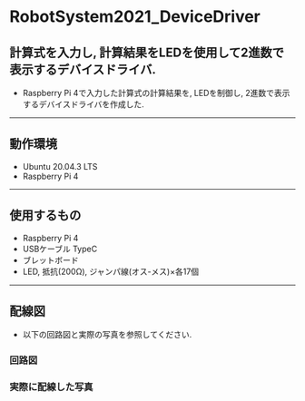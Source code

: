 # RobotSystem2021_DeviceDriver
## 計算式を入力し, 計算結果をLEDを使用して2進数で表示するデバイスドライバ.
- Raspberry Pi 4で入力した計算式の計算結果を, LEDを制御し, 2進数で表示するデバイスドライバを作成した.
---
## 動作環境
- Ubuntu 20.04.3 LTS
- Raspberry Pi 4
---
## 使用するもの
- Raspberry Pi 4
- USBケーブル TypeC
- ブレットボード
- LED, 抵抗(200Ω), ジャンパ線(オス-メス)×各17個
---
## 配線図
- 以下の回路図と実際の写真を参照してください. 
### 回路図
### 実際に配線した写真
